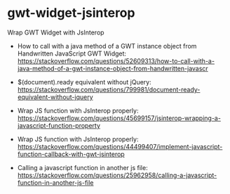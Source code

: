 # gwt-widget-jsinterop
Wrap GWT Widget with JsInterop

- How to call with a java method of a GWT instance object from Handwritten JavaScript GWT Widget: https://stackoverflow.com/questions/52609313/how-to-call-with-a-java-method-of-a-gwt-instance-object-from-handwritten-javascr

- $(document).ready equivalent without jQuery: https://stackoverflow.com/questions/799981/document-ready-equivalent-without-jquery

- Wrap JS function with JsInterop properly: https://stackoverflow.com/questions/45699157/jsinterop-wrapping-a-javascript-function-property

- Wrap JS function with JsInterop properly: https://stackoverflow.com/questions/44499407/implement-javascript-function-callback-with-gwt-jsinterop

- Calling a javascript function in another js file: https://stackoverflow.com/questions/25962958/calling-a-javascript-function-in-another-js-file
